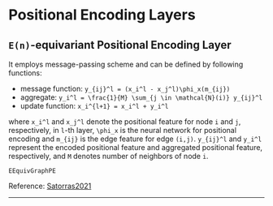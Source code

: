 # Positional Encoding Layers

## ``E(n)``-equivariant Positional Encoding Layer

It employs message-passing scheme and can be defined by following functions:

- message function: ``y_{ij}^l = (x_i^l - x_j^l)\phi_x(m_{ij})``
- aggregate: ``y_i^l = \frac{1}{M} \sum_{j \in \mathcal{N}(i)} y_{ij}^l``
- update function: ``x_i^{l+1} = x_i^l + y_i^l``

where ``x_i^l`` and ``x_j^l`` denote the positional feature for node ``i`` and ``j``, respectively, in ``l``-th layer, ``\phi_x`` is the neural network for positional encoding and ``m_{ij}`` is the edge feature for edge ``(i,j)``. ``y_{ij}^l`` and ``y_i^l`` represent the encoded positional feature and aggregated positional feature, respectively, and ``M`` denotes number of neighbors of node ``i``.

```@docs
EEquivGraphPE
```

Reference: [Satorras2021](@cite)

---
